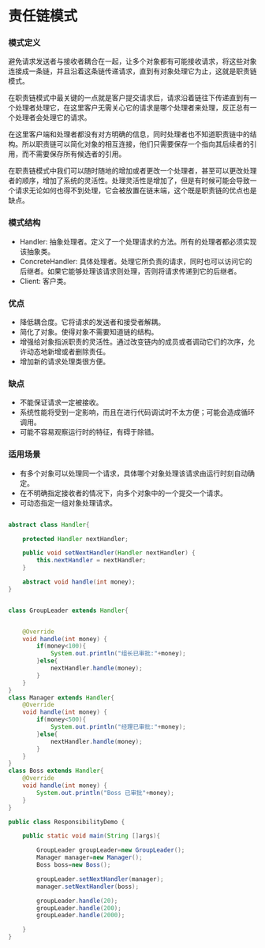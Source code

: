 # 责任链模式


### 模式定义


避免请求发送者与接收者耦合在一起，让多个对象都有可能接收请求，将这些对象连接成一条链，并且沿着这条链传递请求，直到有对象处理它为止，这就是职责链模式。

在职责链模式中最关键的一点就是客户提交请求后，请求沿着链往下传递直到有一个处理者处理它，在这里客户无需关心它的请求是哪个处理者来处理，反正总有一个处理者会处理它的请求。

在这里客户端和处理者都没有对方明确的信息，同时处理者也不知道职责链中的结构。所以职责链可以简化对象的相互连接，他们只需要保存一个指向其后续者的引用，而不需要保存所有候选者的引用。

在职责链模式中我们可以随时随地的增加或者更改一个处理者，甚至可以更改处理者的顺序，增加了系统的灵活性。处理灵活性是增加了，但是有时候可能会导致一个请求无论如何也得不到处理，它会被放置在链末端，这个既是职责链的优点也是缺点。



### 模式结构

- Handler: 抽象处理者。定义了一个处理请求的方法。所有的处理者都必须实现该抽象类。 
- ConcreteHandler: 具体处理者。处理它所负责的请求，同时也可以访问它的后继者。如果它能够处理该请求则处理，否则将请求传递到它的后继者。 
- Client: 客户类。



### 优点

- 降低耦合度。它将请求的发送者和接受者解耦。
- 简化了对象。使得对象不需要知道链的结构。
- 增强给对象指派职责的灵活性。通过改变链内的成员或者调动它们的次序，允许动态地新增或者删除责任。
- 增加新的请求处理类很方便。


### 缺点


- 不能保证请求一定被接收。
- 系统性能将受到一定影响，而且在进行代码调试时不太方便；可能会造成循环调用。
- 可能不容易观察运行时的特征，有碍于除错。

### 适用场景


- 有多个对象可以处理同一个请求，具体哪个对象处理该请求由运行时刻自动确定。
- 在不明确指定接收者的情况下，向多个对象中的一个提交一个请求。
- 可动态指定一组对象处理请求。

```java

abstract class Handler{

    protected Handler nextHandler;

    public void setNextHandler(Handler nextHandler) {
        this.nextHandler = nextHandler;
    }

    abstract void handle(int money);
}


class GroupLeader extends Handler{


    @Override
    void handle(int money) {
        if(money<100){
            System.out.println("组长已审批:"+money);
        }else{
            nextHandler.handle(money);
        }
    }
}
class Manager extends Handler{
    @Override
    void handle(int money) {
        if(money<500){
            System.out.println("经理已审批:"+money);
        }else{
            nextHandler.handle(money);
        }
    }
}
class Boss extends Handler{
    @Override
    void handle(int money) {
        System.out.println("Boss 已审批"+money);
    }
}

public class ResponsibilityDemo {

    public static void main(String []args){

        GroupLeader groupLeader=new GroupLeader();
        Manager manager=new Manager();
        Boss boss=new Boss();

        groupLeader.setNextHandler(manager);
        manager.setNextHandler(boss);

        groupLeader.handle(20);
        groupLeader.handle(200);
        groupLeader.handle(2000);

    }
}


```